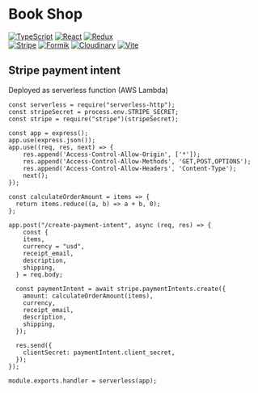 # Book Shop

[![TypeScript](https://img.shields.io/badge/TypeScript-3178C6?logo=typescript&logoColor=fff)](https://www.typescriptlang.org/)
[![React](https://img.shields.io/badge/React-grey?logo=react)](https://reactjs.org/)
[![Redux](https://img.shields.io/badge/Redux-764ABC?logo=redux)](https://redux.js.org/)  
[![Stripe](https://img.shields.io/badge/Stripe-008CDD?logo=stripe&logoColor=fff)](https://stripe.com/)
[![Formik](https://img.shields.io/badge/Formik-2563EB?logo=formik&logoColor=fff)](https://formik.org/)
[![Cloudinary](https://img.shields.io/badge/Cloudinary-3448C5?logo=cloudinary&logoColor=fff)](https://cloudinary.com/)
[![Vite](https://img.shields.io/badge/Vite-646CFF?logo=vite&logoColor=fff)](https://vitejs.dev/)

## Stripe payment intent

Deployed as serverless function (AWS Lambda)

```const express = require("express");
const serverless = require("serverless-http");
const stripeSecret = process.env.STRIPE_SECRET;
const stripe = require("stripe")(stripeSecret);

const app = express();
app.use(express.json());
app.use((req, res, next) => {
    res.append('Access-Control-Allow-Origin', ['*']);
    res.append('Access-Control-Allow-Methods', 'GET,POST,OPTIONS');
    res.append('Access-Control-Allow-Headers', 'Content-Type');
    next();
});

const calculateOrderAmount = items => {
  return items.reduce((a, b) => a + b, 0);
};

app.post("/create-payment-intent", async (req, res) => {
    const {
    items,
    currency = "usd",
    receipt_email,
    description,
    shipping,
  } = req.body;

  const paymentIntent = await stripe.paymentIntents.create({
    amount: calculateOrderAmount(items),
    currency,
    receipt_email,
    description,
    shipping,
  });

  res.send({
    clientSecret: paymentIntent.client_secret,
  });
});

module.exports.handler = serverless(app);

```
